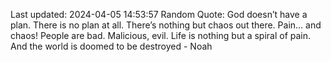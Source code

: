 Last updated: 2024-04-05 14:53:57
Random Quote: God doesn’t have a plan. There is no plan at all. There’s nothing but chaos out there. Pain… and chaos! People are bad. Malicious, evil. Life is nothing but a spiral of pain. And the world is doomed to be destroyed - Noah